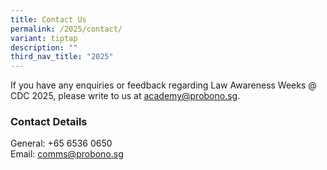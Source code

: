 ```yaml
---
title: Contact Us
permalink: /2025/contact/
variant: tiptap
description: ""
third_nav_title: "2025"
---
```

<p>If you have any enquiries or feedback regarding Law Awareness Weeks @
CDC 2025, please write to us at <a href="mailto: academy@probono.sg" rel="noopener noreferrer nofollow" target="_blank"><u>academy@probono.sg</u></a>.</p>
<h3>Contact Details</h3>
<p>General: +65 6536 0650
<br>Email: <a href="mailto: outreach@probono.sg" rel="noopener noreferrer nofollow" target="_blank"><u>comms@probono.sg</u></a>
</p>